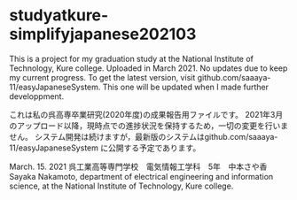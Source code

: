 # studyatkure-simplifyjapanese202103

This is a project for my graduation study at the National Institute of Technology, Kure college. Uploaded in March 2021.
No updates due to keep my current progress.
To get the latest version, visit github.com/saaaya-11/easyJapaneseSystem. This one will be updated when I made further developpment.

これは私の呉高専卒業研究(2020年度)の成果報告用ファイルです。
2021年3月のアップロード以降，現時点での進捗状況を保持するため，一切の変更を行いません。
システム開発は続けますが，最新版のシステムはgithub.com/saaaya-11/easyJapaneseSystem に公開する予定であります。

March. 15. 2021
呉工業高等専門学校　電気情報工学科　5年　中本さや香
Sayaka Nakamoto, department of electrical engineering and information science, at the National Institute of Technology, Kure college.
